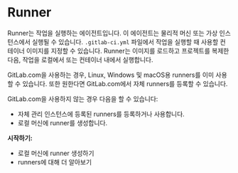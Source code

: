# Runner

Runner는 작업을 실행하는 에이전트입니다. 이 에이전트는 물리적 머신 또는 가상 인스턴스에서 실행될 수 있습니다. `.gitlab-ci.yml` 파일에서 작업을 실행할 때 사용할 컨테이너 이미지를 지정할 수 있습니다. Runner는 이미지를 로드하고 프로젝트를 복제한 다음, 작업을 로컬에서 또는 컨테이너 내에서 실행합니다.

GitLab.com을 사용하는 경우, Linux, Windows 및 macOS용 runners를 이미 사용할 수 있습니다. 또한 원한다면 GitLab.com에서 자체 runners를 등록할 수 있습니다.

GitLab.com을 사용하지 않는 경우 다음을 할 수 있습니다:

* 자체 관리 인스턴스에 등록된 runners를 등록하거나 사용합니다.
* 로컬 머신에 runner를 생성합니다.

**시작하기:**

* 로컬 머신에 runner 생성하기
* runners에 대해 더 알아보기

